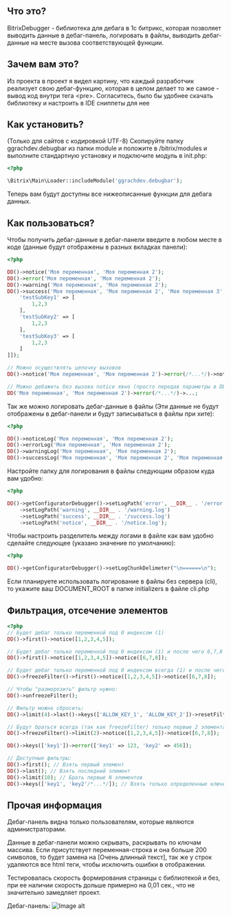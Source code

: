 Что это?
--------------------------  

BitrixDebugger - библиотека для дебага в 1с битрикс, которая позволяет выводить данные в дебаг-панель, логировать в файлы, выводить дебаг-данные на месте вызова соответствующей функции.

Зачем вам это?
--------------------------  

Из проекта в проект я видел картину, что каждый разработчик реализует свою дебаг-функцию, которая в целом делает то же самое - вывод код внутри тега \<pre\>. Согласитесь, было бы удобнее скачать библиотеку и настроить в IDE сниппеты для нее

Как установить?
--------------------------  
(Только для сайтов с кодировкой UTF-8) Скопируйте папку ggrachdev.debugbar из папки module и положите в /bitrix/modules и выполните стандартную установку и подключите модуль в init.php:

```php
<?php

\Bitrix\Main\Loader::includeModule('ggrachdev.debugbar');
```
Теперь вам будут доступны все нижеописанные функции для дебага данных.

Как пользоваться?
--------------------------  
Чтобы получить дебаг-данные в дебаг-панели введите в любом месте в коде (данные будут отображены в разных вкладках панели):
```php
<?php

DD()->notice('Моя переменная', 'Моя переменная 2');
DD()->error('Моя переменная', 'Моя переменная 2');
DD()->warning('Моя переменная', 'Моя переменная 2');
DD()->success('Моя переменная', 'Моя переменная 2', 'Моя переменная 3', ['test' => [
    'testSubKey1' => [
        1,2,3
    ],
    'testSubKey2' => [
        1,2,3
    ],
    'testSubKey3' => [
        1,2,3
    ]
]]);

// Можно осуществлять цепочку вызовов
DD()->notice('Моя переменная', 'Моя переменная 2')->error(/*...*/)->notice(/*...*/)->...;

// Можно дебажить без вызова notice явно (просто передав параметры в DD() - идентично notice):
DD('Моя переменная', 'Моя переменная 2')->error(/*...*/)->...;
```

Так же можно логировать дебаг-данные в файлы (Эти данные не будут отображены в дебаг-панели и будут записываться в файлы при хите):
```php
<?php

DD()->noticeLog('Моя переменная', 'Моя переменная 2');
DD()->errorLog('Моя переменная', 'Моя переменная 2');
DD()->warningLog('Моя переменная', 'Моя переменная 2');
DD()->successLog('Моя переменная', 'Моя переменная 2', 'Моя переменная 3');
```

Настройте папку для логирования в файлы следующим образом куда вам удобно:
```php
<?php

DD()->getConfiguratorDebugger()->setLogPath('error', __DIR__ . '/error.log')
    ->setLogPath('warning', __DIR__ . '/warning.log')
    ->setLogPath('success', __DIR__ . '/success.log')
    ->setLogPath('notice', __DIR__ . '/notice.log');
```

Чтобы настроить разделитель между логами в файле как вам удобно сделайте следующее (указано значение по умолчанию):
```php
<?php

DD()->getConfiguratorDebugger()->setLogChunkDelimeter("\n======\n");
```

Если планируете использовать логирование в файлы без сервера (cli), то укажите ваш DOCUMENT_ROOT в папке initializers в файле cli.php

Фильтрация, отсечение элементов
-------------------------- 
```php
<?php
// Будет дебаг только переменной под 0 индексом (1)
DD()->first()->notice([1,2,3,4,5]);

// Будет дебаг только переменной под 0 индексом (1) и после чего 6,7,8
DD()->first()->notice([1,2,3,4,5])->notice([6,7,8]);

// Будет дебаг только переменной под 0 индексом всегда (1) и после чего только 6, так как "заморозили фильтр"
DD()->freezeFilter()->first()->notice([1,2,3,4,5])->notice([6,7,8]);

// Чтобы "разморозить" фильтр нужно:
DD()->unfreezeFilter();

// Фильтр можно сбросить:
DD()->limit(4)->last()->keys(['ALLOW_KEY_1', 'ALLOW_KEY_2'])->resetFilter();

// Будут браться всегда (так как freezeFilter) только первые 2 элемента данных, т.е [1,2] и [6,7]
DD()->freezeFilter()->limit(2)->notice([1,2,3,4,5])->notice([6,7,8]);

DD()->keys(['key1'])->error(['key1' => 123, 'key2' => 456]);

// Доступные фильтры:
DD()->first(); // Взять первый элемент
DD()->last(); // Взять последний элемент
DD()->limit(10); // Брать первые N элементов
DD()->keys(['key1', 'key2'/*...*/]); // Взять только определенные ключи
```

Прочая информация
-------------------------- 
Дебаг-панель видна только пользователям, которые являются администраторами.

Данные в дебаг-панели можно скрывать, раскрывать по ключам массива. Если присутствует переменная-строка и она больше 200 символов, то будет замена на [Очень длинный текст], так же у строк удаляются все html теги, чтобы исключить ошибки в отображении.

Тестировалась скорость формирования страницы с библиотекой и без, при ее наличии скорость дольше примерно на 0,01 сек., что не значительно замедляет проект.

Дебаг-панель:
![Image alt](https://github.com/ggrachdev/BitrixDebugger/raw/master/ggrachdev.debugbar/assets/images/git/example.png)
